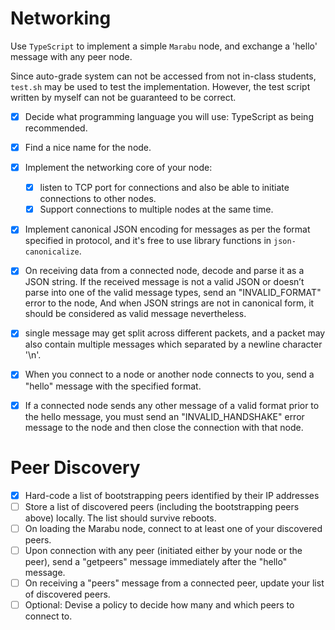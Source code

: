 # Networking

Use `TypeScript` to implement a simple `Marabu` node, and exchange a 'hello' message with any peer node.

Since auto-grade system can not be accessed from not in-class students, `test.sh` may be used to test the implementation. However, the test script written by myself can not be guaranteed to be correct.

- [x] Decide what programming language you will use: TypeScript as being recommended.
- [x] Find a nice name for the node.

- [x] Implement the networking core of your node:
    - [x] listen to TCP port for connections and also be able to initiate connections to other nodes.
    - [x] Support connections to multiple nodes at the same time.
- [x] Implement canonical JSON encoding for messages as per the format specified in protocol, and it's free to use library functions in `json-canonicalize`.

- [x] On receiving data from a connected node, decode and parse it as a JSON string. If the received message is not a valid JSON or doesn’t parse into one of the valid message types, send an "INVALID_FORMAT" error to the node, And when JSON strings are not in canonical form, it should be considered as valid message nevertheless.

- [x] single message may get split across different packets, and a packet may also contain multiple messages which separated by a newline character '\n'.

- [x] When you connect to a node or another node connects to you, send a "hello"
message with the specified format.

- [x] If a connected node sends any other message of a valid format prior to the hello message, you must send an "INVALID_HANDSHAKE" error message to the node and then close the connection with that node.

# Peer Discovery

- [x] Hard-code a list of bootstrapping peers identified by their IP addresses
- [ ] Store a list of discovered peers (including the bootstrapping peers above) locally. The list should survive reboots.
- [ ] On loading the Marabu node, connect to at least one of your discovered peers.
- [ ] Upon connection with any peer (initiated either by your node or the peer), send a
"getpeers" message immediately after the "hello" message.
- [ ] On receiving a "peers" message from a connected peer, update your list of discovered
peers.
- [ ] Optional: Devise a policy to decide how many and which peers to connect to.